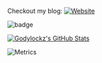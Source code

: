Checkout my blog: <a href="https://godylockz.github.io/"><img alt="Website" src="https://img.shields.io/badge/Website-blue?style=flat-square&logo=google-chrome"></a>

![badge](https://www.hackthebox.eu/badge/image/242773)

[![Godylockz's GitHub Stats](https://github-readme-stats.vercel.app/api?username=godylockz&show_icons=true&theme=dracula)](https://github.com/godylockz)

![Metrics](https://metrics.lecoq.io/godylockz?template=classic&isocalendar=1&people=1&lines=1&stargazers=1&languages=1&base=header%2C%20activity%2C%20community%2C%20repositories%2C%20metadata&base.indepth=false&base.hireable=false&base.skip=false&isocalendar=false&isocalendar.duration=half-year&languages=false&languages.limit=8&languages.threshold=0%25&languages.other=false&languages.colors=github&languages.sections=most-used&languages.indepth=false&languages.analysis.timeout=15&languages.analysis.timeout.repositories=7.5&languages.categories=markup%2C%20programming&languages.recent.categories=markup%2C%20programming&languages.recent.load=300&languages.recent.days=14&stargazers=false&stargazers.days=14&stargazers.charts=true&stargazers.charts.type=classic&stargazers.worldmap=false&stargazers.worldmap.sample=0&lines=false&lines.sections=base&lines.repositories.limit=4&lines.history.limit=1&people=false&people.limit=24&people.identicons=false&people.identicons.hide=false&people.size=28&people.types=followers%2C%20following&people.shuffle=false&config.timezone=America%2FNew_York)
